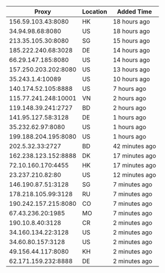 | Proxy | Location | Added Time |
|---------|----------|------------|
| 156.59.103.43:8080 | HK | 18 hours ago |
| 34.94.98.68:8080 | US | 18 hours ago |
| 213.35.105.30:8080 | SG | 15 hours ago |
| 185.222.240.68:3028 | DE | 14 hours ago |
| 66.29.147.185:8080 | US | 14 hours ago |
| 157.250.203.202:8080 | US | 13 hours ago |
| 35.243.1.4:10089 | US | 10 hours ago |
| 140.174.52.105:8888 | US | 7 hours ago |
| 115.77.241.248:10001 | VN | 2 hours ago |
| 119.148.39.241:2727 | BD | 2 hours ago |
| 141.95.127.58:3128 | DE | 1 hours ago |
| 35.232.62.97:8080 | US | 1 hours ago |
| 199.188.204.195:8080 | US | 1 hours ago |
| 202.5.32.33:2727 | BD | 42 minutes ago |
| 162.238.123.152:8888 | DK | 17 minutes ago |
| 72.10.160.170:4455 | HK | 17 minutes ago |
| 23.237.210.82:80 | US | 12 minutes ago |
| 146.190.87.51:3128 | SG | 7 minutes ago |
| 178.218.105.99:3128 | RU | 7 minutes ago |
| 190.242.157.215:8080 | CO | 7 minutes ago |
| 67.43.236.20:1985 | MO | 7 minutes ago |
| 190.10.8.40:3128 | CR | 2 minutes ago |
| 34.160.134.22:3128 | US | 2 minutes ago |
| 34.60.80.157:3128 | US | 2 minutes ago |
| 49.156.44.117:8080 | KH | 2 minutes ago |
| 62.171.159.232:8888 | DE | 2 minutes ago |
